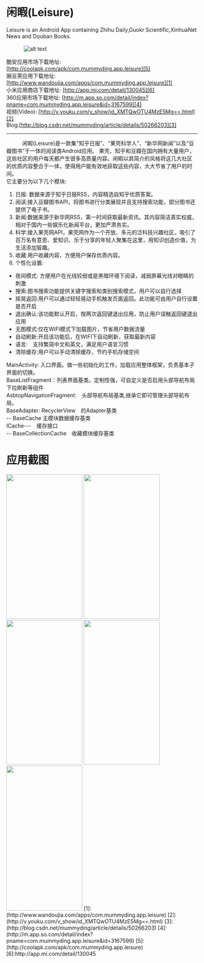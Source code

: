 # 闲暇(Leisure)
Leisure is an Android App containing Zhihu Daily,Guokr Scientific,XinhuaNet News and Douban Books. 

  　　　
![alt text](./logo.png)   

酷安应用市场下载地址:[http://coolapk.com/apk/com.mummyding.app.leisure][5]<br>
豌豆荚应用下载地址:  [http://www.wandoujia.com/apps/com.mummyding.app.leisure][1]<br>
小米应用商店下载地址: [http://app.mi.com/detail/130045][6]<br>
360应用市场下载地址: [http://m.app.so.com/detail/index?pname=com.mummyding.app.leisure&id=3167599][4]<br>
视频(Video): [http://v.youku.com/v_show/id_XMTQwOTU4MzE5Mg==.html][2]<br>
Blog:[http://blog.csdn.net/mummyding/article/details/50266203][3]<br>

-----------


　　　闲暇(Leisure)是一款集"知乎日报"、“果壳科学人”、“新华网新闻”以及“豆瓣图书”于一体的阅读类Android应用。
果壳、知乎和豆瓣在国内拥有大量用户，这些社区的用户每天都产生很多高质量内容。闲暇以其简介的风格将这几大社区
的优质内容整合于一体，使得用户能有效地获取这些内容，大大节省了用户的时间。   
它主要分为以下几个模块:   
1. 日报: 数据来源于知乎日报RSS，内容精选自知乎优质答案。   
2. 阅读:接入豆瓣图书API，将图书进行分类展现并且支持搜索功能，部分图书还提供了电子书。   
3. 新闻:数据来源于新华网RSS，第一时间获取最新资讯。其内容简洁真实权威，相对于国内一些娱乐化新闻平台，更加严肃务实。   
4. 科学:接入果壳网API，果壳网作为一个开放、多元的泛科技兴趣社区，吸引了百万名有意思、爱知识、乐于分享的年轻人聚集在这里，用知识创造价值，为生活添加智趣。   
5. 收藏:用户收藏内容，方便用户保存优质内容。   
6. 个性化设置:
  - 夜间模式: 方便用户在光线较弱或是黑暗环境下阅读，减弱屏幕光线对眼睛的刺激
  - 搜索:图书搜索功能提供关键字搜索和类别搜索模式，用户可以自行选择
  - 摇晃返回:用户可以通过轻轻晃动手机触发页面返回。此功能可由用户自行设置是否开启
  - 退出确认:该功能默认开启，按两次返回键退出应用，防止用户误触返回键退出应用
  - 无图模式:仅在WIFI模式下加载图片，节省用户数据流量
  - 自动刷新:开启该功能后，在WIFI下自动刷新，获取最新内容
  - 语言:　支持繁简中文和英文，满足用户语言习惯
  - 清除缓存:用户可以手动清除缓存，节约手机存储空间
  
  
MainActivity: 入口界面。做一些初始化的工作，加载应用整体框架，负责基本子界面的切换。<br>
BaseListFragment：列表界面基类。定制性强，可自定义是否启用头部导航布局　下拉刷新等组件<br>
AsbtopNavigationFragment:　头部导航布局基类,继承它即可管理头部导航布局。<br>
BaseAdapter: RecyclerView　的Adapter基类<br>
       -- BaseCache 主模块数据缓存基类　<br>
ICache---　缓存接口<br>
       -- BaseCollectionCache　收藏模块缓存基类<br>


# 应用截图

<img src="/ScreenShots/home.png" width="200" height="380"/> 
<img src="/ScreenShots/science.png" width="200" height="380"/> 
<img src="/ScreenShots/ebook.png" width="200" height="380"/> 
<img src="/ScreenShots/settings.png" width="200" height="380"/> 
<img src="/ScreenShots/about.png" width="200" height="380"/> 
[1]:(http://www.wandoujia.com/apps/com.mummyding.app.leisure)
[2]:(http://v.youku.com/v_show/id_XMTQwOTU4MzE5Mg==.html)
[3]:(http://blog.csdn.net/mummyding/article/details/50266203)
[4]:(http://m.app.so.com/detail/index?pname=com.mummyding.app.leisure&id=3167599)
[5]:(http://coolapk.com/apk/com.mummyding.app.leisure)
[6]:http://app.mi.com/detail/130045
